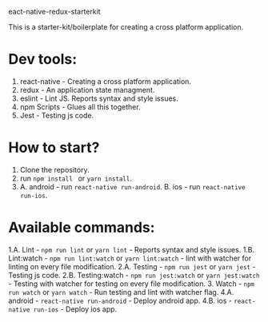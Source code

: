 eact-native-redux-starterkit

This is a starter-kit/boilerplate for creating a cross platform application.

# Dev tools:
1. react-native - Creating a cross platform application.
2. redux - An application state managment.
3. eslint - Lint JS. Reports syntax and style issues.
4. npm Scripts - Glues all this together.
5. Jest - Testing js code.

# How to start?
1. Clone the repository.
2. run ```npm install ``` or ```yarn install```.
3. A. android - run ```react-native run-android```.
   B. ios - run ```react-native run-ios```.
	 
# Available commands:
1.A. Lint - ```npm run lint``` or ```yarn lint``` - Reports syntax and style issues.
1.B. Lint:watch - ```npm run lint:watch``` or ```yarn lint:watch``` - lint with watcher for linting on every file modification.
2.A. Testing - ```npm run jest``` or ```yarn jest``` - Testing js code.
2.B. Testing:watch - ```npm run jest:watch``` or ```yarn jest:watch``` - Testing with watcher for testing on every file modification.
3. Watch - ```npm run watch``` or ```yarn watch``` - Run testing and lint with watcher flag.
4.A. android - ```react-native run-android``` - Deploy android app.
4.B. ios - ```react-native run-ios``` - Deploy ios app.
